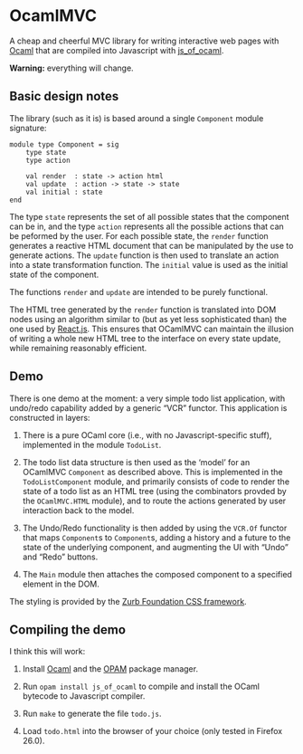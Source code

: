 # OcamlMVC

A cheap and cheerful MVC library for writing interactive web pages
with [Ocaml](http://ocaml.org) that are compiled into Javascript with
[js_of_ocaml](http://ocsigen.org/js_of_ocaml/).

**Warning:** everything will change.

## Basic design notes

The library (such as it is) is based around a single `Component`
module signature:

    module type Component = sig
        type state
        type action

        val render  : state -> action html
        val update  : action -> state -> state
        val initial : state
    end

The type `state` represents the set of all possible states that the
component can be in, and the type `action` represents all the possible
actions that can be peformed by the user. For each possible state, the
`render` function generates a reactive HTML document that can be
manipulated by the use to generate actions. The `update` function is
then used to translate an action into a state transformation
function. The `initial` value is used as the initial state of the
component.

The functions `render` and `update` are intended to be purely
functional.

The HTML tree generated by the `render` function is translated into
DOM nodes using an algorithm similar to (but as yet less sophisticated
than) the one used by
[React.js](http://calendar.perfplanet.com/2013/diff/). This ensures
that OCamlMVC can maintain the illusion of writing a whole new HTML
tree to the interface on every state update, while remaining
reasonably efficient.

## Demo

There is one demo at the moment: a very simple todo list application,
with undo/redo capability added by a generic “VCR” functor. This
application is constructed in layers:

1. There is a pure OCaml core (i.e., with no Javascript-specific
   stuff), implemented in the module `TodoList`.

2. The todo list data structure is then used as the ‘model’ for an
   OCamlMVC `Component` as described above. This is implemented in the
   `TodoListComponent` module, and primarily consists of code to
   render the state of a todo list as an HTML tree (using the
   combinators provded by the `OCamlMVC.HTML` module), and to route
   the actions generated by user interaction back to the model.

3. The Undo/Redo functionality is then added by using the `VCR.Of`
   functor that maps `Component`s to `Component`s, adding a history
   and a future to the state of the underlying component, and
   augmenting the UI with “Undo” and “Redo” buttons.

4. The `Main` module then attaches the composed component to a
   specified element in the DOM.

The styling is provided by the
[Zurb Foundation CSS framework](http://foundation.zurb.com).

## Compiling the demo

I think this will work:

1. Install [Ocaml](http://ocaml.org/docs/install.html) and the
   [OPAM](http://opam.ocaml.org) package manager.

2. Run `opam install js_of_ocaml` to compile and install the OCaml
   bytecode to Javascript compiler.

3. Run `make` to generate the file `todo.js`.

4. Load `todo.html` into the browser of your choice (only tested in
   Firefox 26.0).
